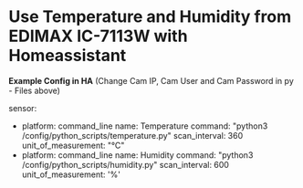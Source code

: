 # Use Temperature and Humidity from EDIMAX IC-7113W with Homeassistant

**Example Config in HA** (Change Cam IP, Cam User and Cam Password in py - Files above)

sensor:
   - platform: command_line
    name: Temperature
    command: "python3 /config/python_scripts/temperature.py"
    scan_interval: 360
    unit_of_measurement: "°C"
  - platform: command_line
    name: Humidity
    command: "python3 /config/python_scripts/humidity.py"
    scan_interval: 600
    unit_of_measurement: '%'
    
